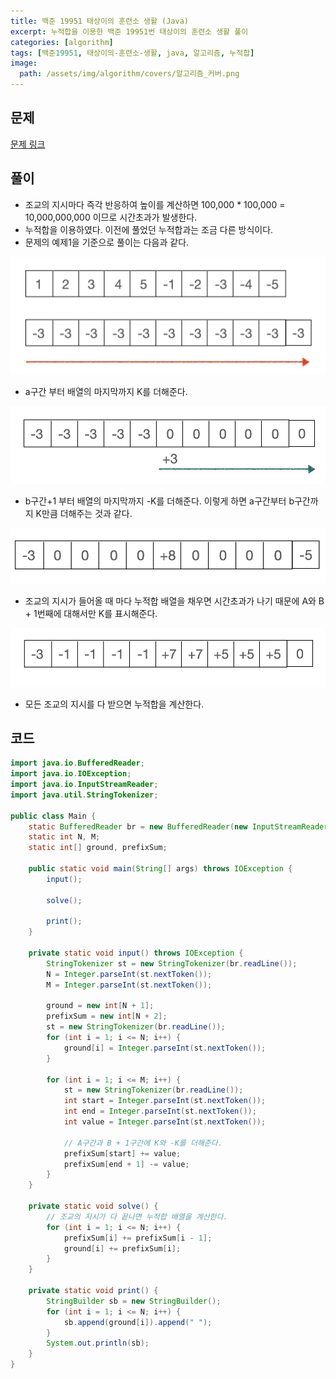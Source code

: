 ```yaml
---
title: 백준 19951 태상이의 훈련소 생활 (Java)
excerpt: 누적합을 이용한 백준 19951번 태상이의 훈련소 생활 풀이
categories: [algorithm]
tags: [백준19951, 태상이의-훈련소-생활, java, 알고리즘, 누적합]
image:
  path: /assets/img/algorithm/covers/알고리즘_커버.png
---
```


## 문제
[문제 링크](https://www.acmicpc.net/problem/19951)


## 풀이
 - 조교의 지시마다 즉각 반응하여 높이를 계산하면 100,000 * 100,000 = 10,000,000,000 이므로 시간초과가 발생한다.
 - 누적합을 이용하였다. 이전에 풀었던 누적합과는 조금 다른 방식이다.
 - 문제의 예제1을 기준으로 풀이는 다음과 같다.

<img src="/assets/img/algorithm/태상이의_훈련소_생활/1번.png" alt="1번">

 - a구간 부터 배열의 마지막까지 K를 더해준다.

<img src="/assets/img/algorithm/태상이의_훈련소_생활/2번.png" alt="2번">

 - b구간+1 부터 배열의 마지막까지 -K를 더해준다. 이렇게 하면 a구간부터 b구간까지 K만큼 더해주는 것과 같다.

<img src="/assets/img/algorithm/태상이의_훈련소_생활/3번.png" alt="3번">

 - 조교의 지시가 들어올 때 마다 누적합 배열을 채우면 시간초과가 나기 때문에 A와 B + 1번째에 대해서만 K를 표시해준다.

<img src="/assets/img/algorithm/태상이의_훈련소_생활/4번.png" alt="4번">

 - 모든 조교의 지시를 다 받으면 누적합을 계산한다.


## 코드
~~~java
import java.io.BufferedReader;
import java.io.IOException;
import java.io.InputStreamReader;
import java.util.StringTokenizer;

public class Main {
    static BufferedReader br = new BufferedReader(new InputStreamReader(System.in));
    static int N, M;
    static int[] ground, prefixSum;

    public static void main(String[] args) throws IOException {
        input();

        solve();

        print();
    }

    private static void input() throws IOException {
        StringTokenizer st = new StringTokenizer(br.readLine());
        N = Integer.parseInt(st.nextToken());
        M = Integer.parseInt(st.nextToken());

        ground = new int[N + 1];
        prefixSum = new int[N + 2];
        st = new StringTokenizer(br.readLine());
        for (int i = 1; i <= N; i++) {
            ground[i] = Integer.parseInt(st.nextToken());
        }

        for (int i = 1; i <= M; i++) {
            st = new StringTokenizer(br.readLine());
            int start = Integer.parseInt(st.nextToken());
            int end = Integer.parseInt(st.nextToken());
            int value = Integer.parseInt(st.nextToken());

            // A구간과 B + 1구간에 K와 -K를 더해준다.
            prefixSum[start] += value;
            prefixSum[end + 1] -= value;
        }
    }

    private static void solve() {
        // 조교의 지시가 다 끝나면 누적합 배열을 계산한다.
        for (int i = 1; i <= N; i++) {
            prefixSum[i] += prefixSum[i - 1];
            ground[i] += prefixSum[i];
        }
    }

    private static void print() {
        StringBuilder sb = new StringBuilder();
        for (int i = 1; i <= N; i++) {
            sb.append(ground[i]).append(" ");
        }
        System.out.println(sb);
    }
}

~~~
